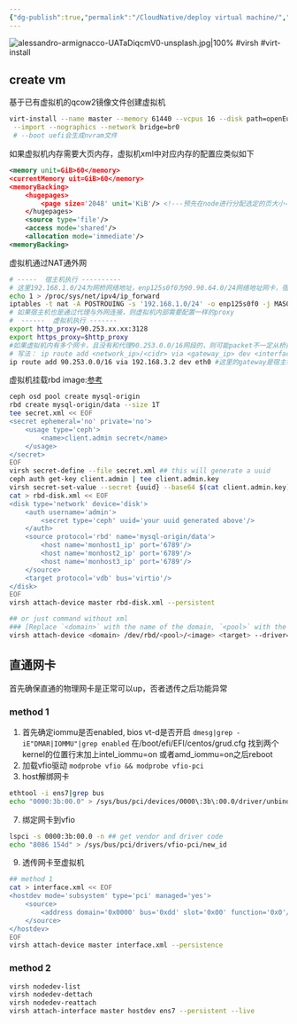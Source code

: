```yaml
---
{"dg-publish":true,"permalink":"/CloudNative/deploy virtual machine/","noteIcon":"3"}
---
```


![alessandro-armignacco-UATaDiqcmV0-unsplash.jpg|100%](/img/user/banner/alessandro-armignacco-UATaDiqcmV0-unsplash.jpg)
#virsh #virt-install 
## create vm
基于已有虚拟机的qcow2镜像文件创建虚拟机
```bash
virt-install --name master --memory 61440 --vcpus 16 --disk path=openEuler2-20-03-LTS-SP1.x64.qcow2,format=qcow2,bus=virtio\
 --import --nographics --network bridge=br0
 # --boot uefi会生成nvram文件
```
如果虚拟机内存需要大页内存，虚拟机xml中对应内存的配置应类似如下
```xml
<memory unit=GiB>60</memory>
<currentMemory uit=GiB>60</memory>
<memoryBacking>
	<hugepages>
		<page size='2048' unit='KiB'/> <!---预先在node进行分配选定的页大小-->
	</hugepages>
	<source type='file'/>
	<access mode='shared'/>
	<allocation mode='immediate'/>
<memoryBacking>
```

虚拟机通过NAT通外网
```bash
# -----  宿主机执行 ----------
# 这里192.168.1.0/24为网桥网络地址，enp125s0f0为90.90.64.0/24网络地址网卡，宿主机使用cntlm通过工位机90.253.0.0/24的ip与外网通信
echo 1 > /proc/sys/net/ipv4/ip_forward
iptables -t nat -A POSTROUING -s '192.168.1.0/24' -o enp125s0f0 -j MASQUERADE
# 如果宿主机也是通过代理与外网连接，则虚拟机内部需要配置一样的proxy
#  ------  虚拟机执行 -------
export http_proxy=90.253.xx.xx:3128
export https_proxy=$http_proxy
#如果虚拟机内有多个网卡，且没有和代理90.253.0.0/16网段的，则可能packet不一定从桥接宿主机的192.168.1.0/24地址的网卡发错，导致packet的source ip不是我们上面设置的nat的网络地址，没法使能NAT，所以需要我们添加一个路由规则，是的走代理的packet走192.168.1.0/24的网桥网卡
# 写法： ip route add <network_ip>/<cidr> via <gateway_ip> dev <interface>
ip route add 90.253.0.0/16 via 192.168.3.2 dev eth0 #这里的gateway是宿主机网桥地址
```
虚拟机挂载rbd image:[参考](https://docs.ceph.com/en/latest/rbd/libvirt/)

```bash
ceph osd pool create mysql-origin
rbd create mysql-origin/data --size 1T
tee secret.xml << EOF
<secret ephemeral='no' private='no'>
	<usage type='ceph'>
		<name>client.admin secret</name>
	</usage>
</secret>
EOF
virsh secret-define --file secret.xml ## this will generate a uuid
ceph auth get-key client.admin | tee client.admin.key
virsh secret-set-value --secret {uuid} --base64 $(cat client.admin.key)
cat > rbd-disk.xml << EOF
<disk type='network' device='disk'>
	<auth username='admin'>
		<secret type='ceph' uuid='your uuid generated above'/>
	</auth>
	<source protocol='rbd' name='mysql-origin/data'>
		<host name='monhost1_ip' port='6789'/>
		<host name='monhost2_ip' port='6789'/>
		<host name='monhost3_ip' port='6789'/>
	</source>
	<target protocol='vdb' bus='virtio'/>
</disk>
EOF
virsh attach-device master rbd-disk.xml --persistent

## or just command without xml
### [Replace `<domain>` with the name of the domain, `<pool>` with the name of the pool, `<image>` with the name of the image, and `<target>` with the target device name](https://raymii.org/s/tutorials/KVM_add_disk_image_or_swap_image_to_virtual_machine_with_virsh.html) [1](https://raymii.org/s/tutorials/KVM_add_disk_image_or_swap_image_to_virtual_machine_with_virsh.html).
virsh attach-device <domain> /dev/rbd/<pool>/<image> <target> --driver=rbd --subdriver=none --config /etc/ceph/ceph.conf --cache=none --live --persistent

```

## 直通网卡
首先确保直通的物理网卡是正常可以up，否者透传之后功能异常
### method 1
1. 首先确定iommu是否enabled, bios vt-d是否开启
`dmesg|grep -iE"DMAR|IOMMU"|grep enabled`
在/boot/efi/EFI/centos/grud.cfg 找到两个kernel的位置行末加上intel_iommu=on 或者amd_iommu=on之后reboot
3. 加载vfio驱动
`modprobe vfio && modprobe vfio-pci`
5. host解绑网卡
```bash
ethtool -i ens7|grep bus
echo "0000:3b:00.0" > /sys/bus/pci/devices/0000\:3b\:00.0/driver/unbind
```
7. 绑定网卡到vfio
```bash
lspci -s 0000:3b:00.0 -n ## get vendor and driver code
echo "8086 154d" > /sys/bus/pci/drivers/vfio-pci/new_id
```
9. 透传网卡至虚拟机
```bash
## method 1
cat > interface.xml << EOF
<hostdev mode='subsystem' type='pci' managed='yes'>
	<source>
		<address domain='0x0000' bus='0xdd' slot='0x00' function='0x0'/>
	</source>
</hostdev>
EOF
virsh attach-device master interface.xml --persistence
```
### method 2
```bash
virsh nodedev-list
virsh nodedev-dettach
virsh nodedev-reattach
virsh attach-interface master hostdev ens7 --persistent --live
```